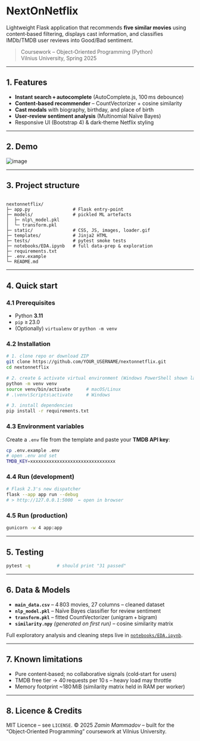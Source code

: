
# NextOnNetflix

Lightweight Flask application that recommends **five similar movies** using
content‑based filtering, displays cast information, and classifies IMDb/TMDB
user reviews into Good/Bad sentiment.

> Coursework – Object‑Oriented Programming (Python)  
> Vilnius University, Spring 2025

---

## 1. Features

* **Instant search + autocomplete** (AutoComplete.js, 100 ms debounce)
* **Content‑based recommender** – CountVectorizer + cosine similarity
* **Cast modals** with biography, birthday, and place of birth
* **User‑review sentiment analysis** (Multinomial Naïve Bayes)
* Responsive UI (Bootstrap 4) & dark‑theme Netflix styling

---

## 2. Demo 

![image](https://github.com/user-attachments/assets/f7474fe9-4f71-41ba-8ae2-816e0f2f3194)


---

## 3. Project structure

```

nextonnetflix/
├─ app.py                # Flask entry‑point
├─ models/               # pickled ML artefacts
│  ├─ nlp\_model.pkl
│  └─ transform.pkl
├─ static/               # CSS, JS, images, loader.gif
├─ templates/            # Jinja2 HTML
├─ tests/                # pytest smoke tests
├─ notebooks/EDA.ipynb   # full data‑prep & exploration
├─ requirements.txt
├─ .env.example
└─ README.md

````

---

## 4. Quick start

### 4.1 Prerequisites

* Python **3.11**  
* `pip` ≥ 23.0  
* (Optionally) `virtualenv` or `python -m venv`

### 4.2 Installation

```bash
# 1. clone repo or download ZIP
git clone https://github.com/YOUR_USERNAME/nextonnetflix.git
cd nextonnetflix

# 2. create & activate virtual environment (Windows PowerShell shown last)
python -m venv venv
source venv/bin/activate      # macOS/Linux
# .\venv\Scripts\activate     # Windows

# 3. install dependencies
pip install -r requirements.txt
````

### 4.3 Environment variables

Create a `.env` file from the template and paste your **TMDB API key**:

```bash
cp .env.example .env
# open .env and set
TMDB_KEY=xxxxxxxxxxxxxxxxxxxxxxxxxxxxxxxx
```

### 4.4 Run (development)

```bash
# Flask 2.3's new dispatcher
flask --app app run --debug
# > http://127.0.0.1:5000  ← open in browser
```

### 4.5 Run (production)

```bash
gunicorn -w 4 app:app
```

---

## 5. Testing

```bash
pytest -q          # should print "31 passed"
```

---

## 6. Data & Models

* **`main_data.csv`** – 4 803 movies, 27 columns – cleaned dataset
* **`nlp_model.pkl`** – Naïve Bayes classifier for review sentiment
* **`transform.pkl`** – fitted CountVectorizer (unigram + bigram)
* **`similarity.npy`** *(generated on first run)* – cosine similarity matrix

Full exploratory analysis and cleaning steps live in
[`notebooks/EDA.ipynb`](notebooks/EDA.ipynb).

---

## 7. Known limitations

* Pure content‑based; no collaborative signals (cold‑start for users)
* TMDB free tier → 40 requests per 10 s – heavy load may throttle
* Memory footprint \~180 MiB (similarity matrix held in RAM per worker)

---

## 8. Licence & Credits

MIT Licence – see `LICENSE`.
© 2025 *Zamin Mammadov* – built for the “Object‑Oriented Programming” coursework at
Vilnius University.

```



